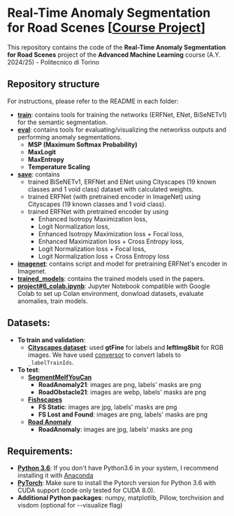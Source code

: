 # Real-Time Anomaly Segmentation for Road Scenes [[Course Project](https://docs.google.com/document/d/1ElljsAprT2qX8RpePSQ3E00y_3oXrtN_CKYC6wqxyFQ/edit?usp=sharing)]

This repository contains the code of the __Real-Time Anomaly Segmentation for Road Scenes__ project of the __Advanced Machine Learning__ course (A.Y. 2024/25) - Politecnico di Torino

## Repository structure
For instructions, please refer to the README in each folder:

- **[train](/train)**: contains tools for training the networks (ERFNet, ENet, BiSeNETv1) for the semantic segmentation.
- **[eval](/eval)**: contains tools for evaluating/visualizing the networkss outputs and performing anomaly segmentations.
    - **MSP (Maximum Softmax Probability)**
    - **MaxLogit**
    - **MaxEntropy**
    - **Temperature Scaling** 
- **[save](/save)**: contains
    -  trained BiSeNETv1, ERFNet and ENet using Cityscapes (19 known classes and 1 void class) dataset with calculated weights. 
    -  trained ERFNet (with pretrained encoder in ImageNet) using Cityscapes (19 known classes and 1 void class).
    -  trained ERFNet with pretrained encoder by using
        - Enhanced Isotropy Maximization loss, 
        - Logit Normalization loss,
        - Enhanced Isotropy Maximization loss + Focal loss,
        - Enhanced Maximization loss + Cross Entropy loss,
        - Logit Normalization loss + Focal loss,
        - Logit Normalization loss + Cross Entropy loss
- **[imagenet](/imagenet)**: contains script and model for pretraining ERFNet's encoder in Imagenet.
- **[trained_models](/trained_models)**: contains the trained models used in the papers. 
- **[project#6_colab.ipynb](/project#6_colab.ipynb)**: Jupyter Notebook compatible with Google Colab to set up Colan environment, donwload datasets, evaluate anomalies, train models.

## Datasets:

- **To train and validation**:
    - [**Cityscapes dataset**](https://www.cityscapes-dataset.com/): used **gtFine** for labels and **leftImg8bit** for RGB images. We have used [conversor](https://github.com/mcordts/cityscapesScripts/blob/master/cityscapesscripts/preparation/createTrainIdLabelImgs.py) to convert labels to `_labelTrainIds`.
- **To test**:
    - [**SegmentMeIfYouCan**](https://segmentmeifyoucan.com/datasets)
        - **RoadAnomaly21**: images are png, labels' masks are png
        - **RoadObstacle21**: images are webp, labels' masks are png
    - [**Fishscapes**](https://fishyscapes.com/dataset)
        - **FS Static**: images are jpg, labels' masks are png
        - **FS Lost and Found**: images are png, labels' masks are png
    - [**Road Anomaly**](https://www.epfl.ch/labs/cvlab/data/road-anomaly/)
        - **RoadAnomaly**: images are jpg, labels' masks are png


## Requirements:

* [**Python 3.6**](https://www.python.org/): If you don't have Python3.6 in your system, I recommend installing it with [Anaconda](https://www.anaconda.com/download/#linux)
* [**PyTorch**](http://pytorch.org/): Make sure to install the Pytorch version for Python 3.6 with CUDA support (code only tested for CUDA 8.0). 
* **Additional Python packages**: numpy, matplotlib, Pillow, torchvision and visdom (optional for --visualize flag)